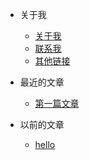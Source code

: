 * 关于我
  * [关于我](README.md)
  * [联系我](联系我.md)
  * [其他链接](qt.md)

* 最近的文章
  * [第一篇文章](blog/first01.md)

* 以前的文章
  * [hello]()
